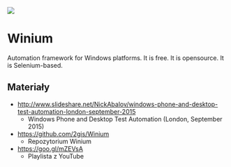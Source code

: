 [![](https://img.shields.io/badge/Facebook-%23TestowanieOprogramowania-blue.svg)](https://www.facebook.com/groups/TestowanieOprogramowania/)


# Winium

Automation framework for Windows platforms. It is free. It is opensource. It is Selenium-based.

## Materiały

* http://www.slideshare.net/NickAbalov/windows-phone-and-desktop-test-automation-london-september-2015
   * Windows Phone and Desktop Test Automation (London, September 2015)
* https://github.com/2gis/Winium
   * Repozytorium Winium
* https://goo.gl/mZEVsA
   * Playlista z YouTube
